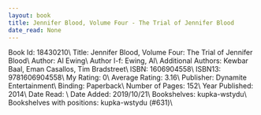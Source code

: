 ```yaml
---
layout: book
title: Jennifer Blood, Volume Four - The Trial of Jennifer Blood
date_read: None
---
```


Book Id: 18430210\ 
Title: Jennifer Blood, Volume Four: The Trial of Jennifer Blood\ 
Author: Al Ewing\ 
Author l-f: Ewing, Al\ 
Additional Authors: Kewbar Baal, Eman Casallos, Tim Bradstreet\ 
ISBN: 1606904558\ 
ISBN13: 9781606904558\ 
My Rating: 0\ 
Average Rating: 3.16\ 
Publisher: Dynamite Entertainment\ 
Binding: Paperback\ 
Number of Pages: 152\ 
Year Published: 2014\ 
Date Read: \ 
Date Added: 2019/10/21\ 
Bookshelves: kupka-wstydu\ 
Bookshelves with positions: kupka-wstydu (#631)\ 

